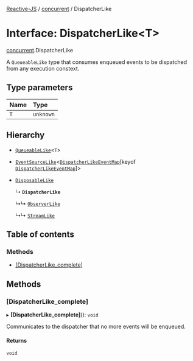 [Reactive-JS](../README.md) / [concurrent](../modules/concurrent.md) / DispatcherLike

# Interface: DispatcherLike<T\>

[concurrent](../modules/concurrent.md).DispatcherLike

A `QueueableLike` type that consumes enqueued events to
be dispatched from any execution constext.

## Type parameters

| Name | Type |
| :------ | :------ |
| `T` | `unknown` |

## Hierarchy

- [`QueueableLike`](utils.QueueableLike.md)<`T`\>

- [`EventSourceLike`](events.EventSourceLike.md)<[`DispatcherLikeEventMap`](concurrent.DispatcherLikeEventMap.md)[keyof [`DispatcherLikeEventMap`](concurrent.DispatcherLikeEventMap.md)]\>

- [`DisposableLike`](utils.DisposableLike.md)

  ↳ **`DispatcherLike`**

  ↳↳ [`ObserverLike`](concurrent.ObserverLike.md)

  ↳↳ [`StreamLike`](concurrent.StreamLike.md)

## Table of contents

### Methods

- [[DispatcherLike\_complete]](concurrent.DispatcherLike.md#[dispatcherlike_complete])

## Methods

### [DispatcherLike\_complete]

▸ **[DispatcherLike_complete]**(): `void`

Communicates to the dispatcher that no more events will be enqueued.

#### Returns

`void`
